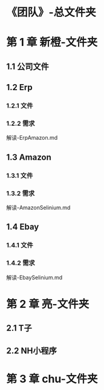 # 《团队》-总文件夹
# 第 1 章 新橙-文件夹
## 1.1 公司文件
## 1.2 Erp
### 1.2.1 文件
### 1.2.2 需求
解读-ErpAmazon.md
## 1.3 Amazon
### 1.3.1 文件
### 1.3.2 需求
解读-AmazonSelinium.md
## 1.4 Ebay
### 1.4.1 文件
### 1.4.2 需求
解读-EbaySelinium.md

# 第 2 章 亮-文件夹
## 2.1 T子
## 2.2 NH小程序

# 第 3 章 chu-文件夹